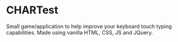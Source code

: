 # CHARTest
Small game/application to help improve your keyboard touch typing capabilities.
Made using vanilla HTML, CSS, JS and JQuery.
